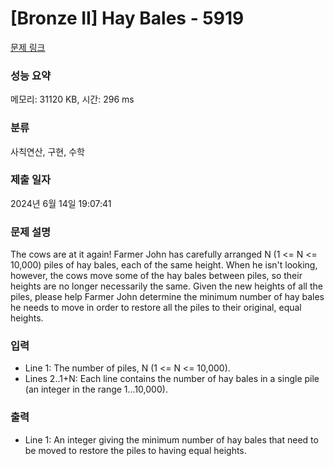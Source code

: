 # [Bronze II] Hay Bales - 5919 

[문제 링크](https://www.acmicpc.net/problem/5919) 

### 성능 요약

메모리: 31120 KB, 시간: 296 ms

### 분류

사칙연산, 구현, 수학

### 제출 일자

2024년 6월 14일 19:07:41

### 문제 설명

<p>The cows are at it again!  Farmer John has carefully arranged N (1 <= N <= 10,000) piles of hay bales, each of the same height.  When he isn't looking, however, the cows move some of the hay bales between piles, so their heights are no longer necessarily the same.  Given the new heights of all the piles, please help Farmer John determine the minimum number of hay bales he needs to move in order to restore all the piles to their original, equal heights.</p>

### 입력 

 <ul><li>Line 1: The number of piles, N (1 <= N <= 10,000).</li><li>Lines 2..1+N: Each line contains the number of hay bales in a single pile (an integer in the range 1...10,000).</li></ul>

### 출력 

 <ul><li>Line 1: An integer giving the minimum number of hay bales that need to be moved to restore the piles to having equal heights.</li></ul>

